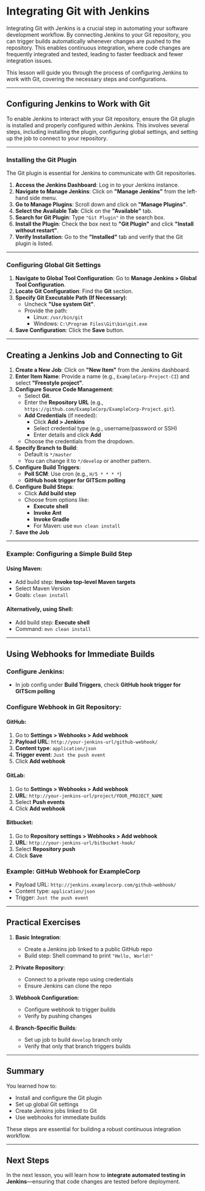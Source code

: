 # Integrating Git with Jenkins

Integrating Git with Jenkins is a crucial step in automating your software development workflow. By connecting Jenkins to your Git repository, you can trigger builds automatically whenever changes are pushed to the repository. This enables continuous integration, where code changes are frequently integrated and tested, leading to faster feedback and fewer integration issues.

This lesson will guide you through the process of configuring Jenkins to work with Git, covering the necessary steps and configurations.

---

## Configuring Jenkins to Work with Git

To enable Jenkins to interact with your Git repository, ensure the Git plugin is installed and properly configured within Jenkins. This involves several steps, including installing the plugin, configuring global settings, and setting up the job to connect to your repository.

---

### Installing the Git Plugin

The Git plugin is essential for Jenkins to communicate with Git repositories.

1. **Access the Jenkins Dashboard**: Log in to your Jenkins instance.
2. **Navigate to Manage Jenkins**: Click on **"Manage Jenkins"** from the left-hand side menu.
3. **Go to Manage Plugins**: Scroll down and click on **"Manage Plugins"**.
4. **Select the Available Tab**: Click on the **"Available"** tab.
5. **Search for Git Plugin**: Type `"Git Plugin"` in the search box.
6. **Install the Plugin**: Check the box next to **"Git Plugin"** and click **"Install without restart"**.
7. **Verify Installation**: Go to the **"Installed"** tab and verify that the Git plugin is listed.

---

### Configuring Global Git Settings

1. **Navigate to Global Tool Configuration**: Go to **Manage Jenkins > Global Tool Configuration**.
2. **Locate Git Configuration**: Find the **Git** section.
3. **Specify Git Executable Path (If Necessary)**:
   - Uncheck **"Use system Git"**.
   - Provide the path:
     - Linux: `/usr/bin/git`
     - Windows: `C:\Program Files\Git\bin\git.exe`
4. **Save Configuration**: Click the **Save** button.

---

## Creating a Jenkins Job and Connecting to Git

1. **Create a New Job**: Click on **"New Item"** from the Jenkins dashboard.
2. **Enter Item Name**: Provide a name (e.g., `ExampleCorp-Project-CI`) and select **"Freestyle project"**.
3. **Configure Source Code Management**:
   - Select **Git**.
   - Enter the **Repository URL** (e.g., `https://github.com/ExampleCorp/ExampleCorp-Project.git`).
   - **Add Credentials** (if needed):
     - Click **Add > Jenkins**
     - Select credential type (e.g., username/password or SSH)
     - Enter details and click **Add**
   - Choose the credentials from the dropdown.
4. **Specify Branch to Build**:
   - Default is `*/master`
   - You can change it to `*/develop` or another pattern.
5. **Configure Build Triggers**:
   - **Poll SCM**: Use cron (e.g., `H/5 * * * *`)
   - **GitHub hook trigger for GITScm polling**
6. **Configure Build Steps**:
   - Click **Add build step**
   - Choose from options like:
     - **Execute shell**
     - **Invoke Ant**
     - **Invoke Gradle**
     - For Maven: use `mvn clean install`
7. **Save the Job**

---

### Example: Configuring a Simple Build Step

#### Using Maven:

- Add build step: **Invoke top-level Maven targets**
- Select Maven Version
- Goals: `clean install`

#### Alternatively, using Shell:

- Add build step: **Execute shell**
- Command: `mvn clean install`

---

## Using Webhooks for Immediate Builds

### Configure Jenkins:

- In job config under **Build Triggers**, check **GitHub hook trigger for GITScm polling**

### Configure Webhook in Git Repository:

#### GitHub:

1. Go to **Settings > Webhooks > Add webhook**
2. **Payload URL**: `http://your-jenkins-url/github-webhook/`
3. **Content type**: `application/json`
4. **Trigger event**: `Just the push event`
5. Click **Add webhook**

#### GitLab:

1. Go to **Settings > Webhooks > Add webhook**
2. **URL**: `http://your-jenkins-url/project/YOUR_PROJECT_NAME`
3. Select **Push events**
4. Click **Add webhook**

#### Bitbucket:

1. Go to **Repository settings > Webhooks > Add webhook**
2. **URL**: `http://your-jenkins-url/bitbucket-hook/`
3. Select **Repository push**
4. Click **Save**

### Example: GitHub Webhook for ExampleCorp

- Payload URL: `http://jenkins.examplecorp.com/github-webhook/`
- Content type: `application/json`
- Trigger: `Just the push event`

---

## Practical Exercises

1. **Basic Integration**:  
   - Create a Jenkins job linked to a public GitHub repo  
   - Build step: Shell command to print `"Hello, World!"`

2. **Private Repository**:  
   - Connect to a private repo using credentials  
   - Ensure Jenkins can clone the repo

3. **Webhook Configuration**:  
   - Configure webhook to trigger builds  
   - Verify by pushing changes

4. **Branch-Specific Builds**:  
   - Set up job to build `develop` branch only  
   - Verify that only that branch triggers builds

---

## Summary

You learned how to:

- Install and configure the Git plugin
- Set up global Git settings
- Create Jenkins jobs linked to Git
- Use webhooks for immediate builds

These steps are essential for building a robust continuous integration workflow.

---

## Next Steps

In the next lesson, you will learn how to **integrate automated testing in Jenkins**—ensuring that code changes are tested before deployment.